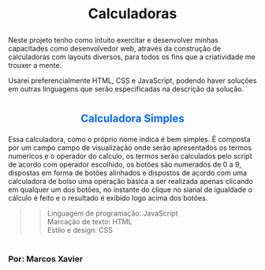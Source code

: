 
 #  <p style="text-align: center;">Calculadoras </p> 
Neste projeto tenho como intuito exercitar e desenvolver minhas capacitades como desenvolvedor web, através da construção de calculadoras com layouts diversos, para todos os fins que a criatividade me trouxer a mente. 



Usarei preferencialmente HTML, CSS e JavaScript, podendo haver soluções em outras linguagens que serão especificadas na descrição da solução.
<h1> 


 

##  <p style="text-align: center; Color: #0066ff;"> **Calculadora Simples**</p>

 Essa calculadora, como o próprio nome indica é bem simples. É composta por um campo campo de visualização onde serão apresentados os termos numericos e o operador do calculo, os termos serão calculados pelo script de acordo com operador escolhido, os botões são numerados de 0 a 9, dispostas em forma de botões alinhados e dispostos de acordo com uma calculadora de bolso uma operação básica a ser realizada apenas clicando em qualquer um dos botões, no instante do clique no sianal de igualdade o cálculo é feito e o resultado é exibido logo acima dos botões.

>>Linguagem de programação: JavaScript <br>
>>Marcação de texto: HTML<br>
>>Estilo e design: CSS<br>
 <h1> 


 ###  **Por: Marcos Xavier** <h3>
